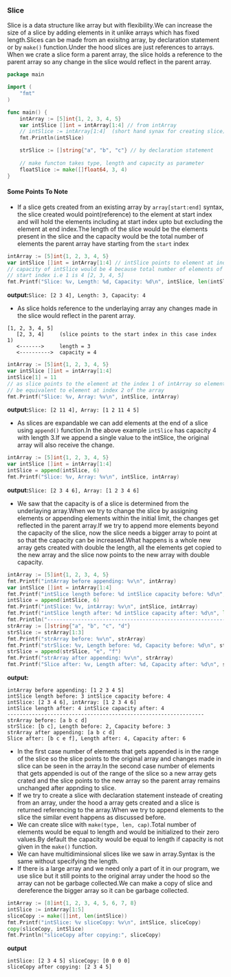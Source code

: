 ### Slice 
Slice is a data structure like array but with flexibility.We can increase the size of a slice by adding elements in it unlike arrays which has fixed length.Slices can be made from an exisitng array, by declaration statement or by `make()` function.Under the hood slices are just references to arrays.
When we crate a slice form a parent array, the slice holds a reference to the parent array so any change in the slice would reflect in the parent array.
```go
package main

import (
	"fmt"
)

func main() {
	intArray := [5]int{1, 2, 3, 4, 5}
	var intSlice []int = intArray[1:4] // from intArray
    // intSlice := intArray[1:4]  (short hand synax for creating slice)
    fmt.Println(intSlice)

    strSlice := []string{"a", "b", "c"} // by declaration statement
    
    // make functon takes type, length and capacity as parameter
    floatSlice := make([]float64, 3, 4) 
}
``` 
#### Some Points To Note
* If a slice gets created from an existing array by `array[start:end]` syntax, the slice created would point(reference) to the element at start index and will hold the elements including at start index upto but excluding the element at end index.The length of the slice would be the elements present in the slice and the capacity would be the total number of elements the parent array have starting from the `start` index
```go
intArray := [5]int{1, 2, 3, 4, 5}
var intSlice []int = intArray[1:4] // intSlice points to element at index 1 i.e 2
// capacity of intSlice would be 4 because total number of elements of intArray starting from 
// start index i.e 1 is 4 [2, 3, 4, 5]
fmt.Printf("Slice: %v, Length: %d, Capacity: %d\n", intSlice, len(intSlice), cap(intSlice))
```
**output:**`Slice: [2 3 4], Length: 3, Capacity: 4`  
* As slice holds reference to the underlaying array any changes made in the slice would reflect in the parent array.
```
[1, 2, 3, 4, 5]
   [2, 3, 4]     (slice points to the start index in this case index 1)
   <------->     length = 3
   <---------->  capacity = 4
```
```go
intArray := [5]int{1, 2, 3, 4, 5}
var intSlice []int = intArray[1:4] 
intSlice[1] = 11
// as slice points to the element at the index 1 of intArray so element at index 1 of slice would
// be equivalent to element at index 2 of the array
fmt.Printf("Slice: %v, Array: %v\n", intSlice, intArray)
```
**output:**`Slice: [2 11 4], Array: [1 2 11 4 5]`  
* As slices are expandable we can add elements at the end of a slice using `append()` function.In the above example `intSlice` has capacity 4 with length 3.If we append a single value to the intSlice, the original array will also receive the change.
```go
intArray := [5]int{1, 2, 3, 4, 5}
var intSlice []int = intArray[1:4]
intSlice = append(intSlice, 6)
fmt.Printf("Slice: %v, Array: %v\n", intSlice, intArray)
```
**output:**`Slice: [2 3 4 6], Array: [1 2 3 4 6]`  
* We saw that the capacity is of a slice is determined from the underlaying array.When we try to change the slice by assigning elements or appending elements within the initial limit, the changes get reflected in the parent array.If we try to append more elements beyond the capacity of the slice, now the slice needs a bigger array to point at so that the capacity can be increased.What happens is a whole new array gets created with double the length, all the elements get copied to the new array and the slice now points to the new array with double capacity.
```go
intArray := [5]int{1, 2, 3, 4, 5}
fmt.Printf("intArray before appending: %v\n", intArray)
var intSlice []int = intArray[1:4]
fmt.Printf("intSlice length before: %d intSlice capacity before: %d\n", len(intSlice), cap(intSlice))
intSlice = append(intSlice, 6)
fmt.Printf("intSlice: %v, intArray: %v\n", intSlice, intArray)
fmt.Printf("intSlice length after: %d intSlice capacity after: %d\n", len(intSlice), cap(intSlice))
fmt.Println("----------------------------------------------------------------")
strArray := []string{"a", "b", "c", "d"}
strSlice := strArray[1:3]
fmt.Printf("strArray before: %v\n", strArray)
fmt.Printf("strSlice: %v, Length before: %d, Capacity before: %d\n", strSlice, len(strSlice), cap(strSlice))
strSlice = append(strSlice, "e", "f")
fmt.Printf("strArray after appending: %v\n", strArray)
fmt.Printf("Slice after: %v, Length after: %d, Capacity after: %d\n", strSlice, len(strSlice), cap(strSlice))
```
**output:**
```
intArray before appending: [1 2 3 4 5]
intSlice length before: 3 intSlice capacity before: 4
intSlice: [2 3 4 6], intArray: [1 2 3 4 6]
intSlice length after: 4 intSlice capacity after: 4
----------------------------------------------------------------
strArray before: [a b c d]
strSlice: [b c], Length before: 2, Capacity before: 3
strArray after appending: [a b c d]
Slice after: [b c e f], Length after: 4, Capacity after: 6
```
* In the first case number of elements that gets appended is in the range of the slice so the slice points to the original array and changes made in slice can be seen in the array.In the second case number of elements that gets appended is out of the range of the slice so a new array gets crated and the slice points to the new array so the parent array remains unchanged after appnding to slice.
* If we try to create a slice with declaration statement insteade of creating from an array, under the hood a array gets created and a slice is returned referencing to the array.When we try to append elements to the slice the similar event happens as discussed before.
* We can create slice with `make(type, len, cap)`.Total number of elements would be equal to length and would be initialized to their zero values.By default the capacity would be equal to length if capacity is not given in the `make()` function.
* We can have multidiminsional slices like we saw in array.Syntax is the same without specifying the length.
* If there is a large array and we need only a part of it in our program, we use slice but it still points to the original array under the hood so the array can not be garbage collected.We can make a copy of slice and dereference the bigger array so it can be garbage collected.
```go
intArray := [8]int{1, 2, 3, 4, 5, 6, 7, 8}
intSlice := intArray[1:5]
sliceCopy := make([]int, len(intSlice))
fmt.Printf("intSlice: %v sliceCopy: %v\n", intSlice, sliceCopy)
copy(sliceCopy, intSlice)
fmt.Println("sliceCopy after copying:", sliceCopy)
```
**output**
```
intSlice: [2 3 4 5] sliceCopy: [0 0 0 0]
sliceCopy after copying: [2 3 4 5]
```

